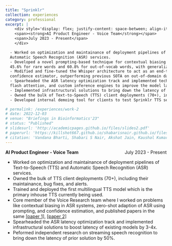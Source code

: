 ```yaml
---
title: "Sprinklr"
collection: experiences
category: professional
excerpt: |
    <div style='display: flex; justify-content: space-between; align-items: center;'>
    <span><strong>AI Product Engineer - Voice Team</strong></span>
    <span>July 2023 - Present</span>
    </div>

  - Worked on optimization and maintainance of deployment pipelines of Text-to-Speech (TTS) and
  Automatic Speech Recognition (ASR) services.
  - Developed a novel prompting-based technique for contextual biasing in Whisper, improving WER over the baseline by
  45.6% for rare words and 60.8% for out-of-vocab words, with generalization to unseen languages as well
  - Modified and fine-tuned the Whisper architecture to act as an end-to-end, largely model-independent word-level
  confidence estimator, outperforming previous SOTA on out-of-domain datasets and unseen languages
  - Spearheaded the ASR latency optimization track and implemented techniques like quantization, speculative decoding,
  flash attention, and custom inference engines to improve the model latency by 3x
  - Implemented infrastructural solutions to bring down the latency of streaming speech recognition service by 50%
  - Owned the bulk of Text-to-Speech (TTS) client deployments (70+), including their maintainance, bug fixes, and alerts
  - Developed internal demoing tool for clients to test Sprinklr TTS services

# permalink: /experiences/work-2
# date: 2022-12-03
# venue: "Briefings in Bioinformatics'23"
# status: "Published"
# slidesurl: 'http://academicpages.github.io/files/slides2.pdf'
# paperurl: 'https://killshot667.github.io/shabarisnair.github.io/files/concept.pdf'
# citation: 'Vandana Bharti, Shabari S Nair, Akshat Jain, Kaushal Kumar Shukla, Bhaskar Biswas'
---
```


<div style="display: flex; justify-content: space-between; align-items: center;">
  <span><strong>AI Product Engineer - Voice Team</strong></span>
  <span>July 2023 - Present</span>
</div>

- Worked on optimization and maintainance of deployment pipelines of Text-to-Speech (TTS) and
Automatic Speech Recognition (ASR) services.
- Owned the bulk of TTS client deployments (70+), including their maintainance, bug fixes, and alerts.
- Trained and deployed the first multilingual TTS model which is the primary inhouse TTS currently being used.
- Core member of the Voice Research team where I worked on problems like contextual biasing in ASR systems, zero-shot adaption
of ASR using prompting, and confidence estimation, and published papers in the same [[paper 1]](https://killshot667.github.io/shabarisnair.github.io/publication/2024-06-30-conference-1), [[paper 2]](https://killshot667.github.io/shabarisnair.github.io/publication/2024-09-12-conference-2)
- Spearheaded the ASR latency optimization track and implemented infrastructural solutions to boost latency of existing models by 3-4x.
- Peformed independent research on streaming speech recognition to bring down the latency of prior solution by 50%.